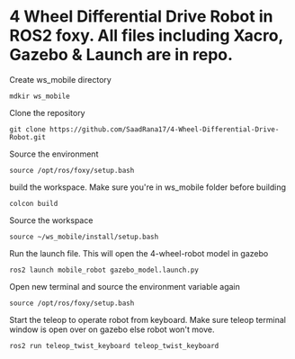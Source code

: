 # 4 Wheel Differential Drive Robot in ROS2 foxy. All files including Xacro, Gazebo & Launch are in repo.

Create ws_mobile directory
```
mdkir ws_mobile
```

Clone the repository
```
git clone https://github.com/SaadRana17/4-Wheel-Differential-Drive-Robot.git

```


Source the environment
```
source /opt/ros/foxy/setup.bash

```

build the workspace. Make sure you're in ws_mobile folder before building
```
colcon build

```

Source the workspace
```
source ~/ws_mobile/install/setup.bash

```

Run the launch file. This will open the 4-wheel-robot model in gazebo
```
ros2 launch mobile_robot gazebo_model.launch.py

```

Open new terminal and source the environment variable again
```
source /opt/ros/foxy/setup.bash

```

Start the teleop to operate robot from keyboard. Make sure teleop terminal window is open over on gazebo else robot won't move.
```
ros2 run teleop_twist_keyboard teleop_twist_keyboard

```




